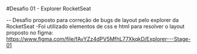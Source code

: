 #Desafio 01 - Explorer RocketSeat

-- Desafio proposto para correção de bugs de layout pelo explorer da RocketSeat
-Foi utilizado elementos de css e html para resolver o layout proposto no figma:
https://www.figma.com/file/fAvYZz4dPV5MfhL77XkqkD/Explorer---Stage-01